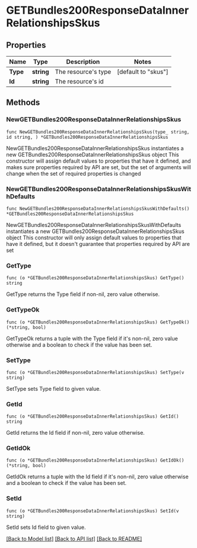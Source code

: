 # GETBundles200ResponseDataInnerRelationshipsSkus

## Properties

Name | Type | Description | Notes
------------ | ------------- | ------------- | -------------
**Type** | **string** | The resource&#39;s type | [default to "skus"]
**Id** | **string** | The resource&#39;s id | 

## Methods

### NewGETBundles200ResponseDataInnerRelationshipsSkus

`func NewGETBundles200ResponseDataInnerRelationshipsSkus(type_ string, id string, ) *GETBundles200ResponseDataInnerRelationshipsSkus`

NewGETBundles200ResponseDataInnerRelationshipsSkus instantiates a new GETBundles200ResponseDataInnerRelationshipsSkus object
This constructor will assign default values to properties that have it defined,
and makes sure properties required by API are set, but the set of arguments
will change when the set of required properties is changed

### NewGETBundles200ResponseDataInnerRelationshipsSkusWithDefaults

`func NewGETBundles200ResponseDataInnerRelationshipsSkusWithDefaults() *GETBundles200ResponseDataInnerRelationshipsSkus`

NewGETBundles200ResponseDataInnerRelationshipsSkusWithDefaults instantiates a new GETBundles200ResponseDataInnerRelationshipsSkus object
This constructor will only assign default values to properties that have it defined,
but it doesn't guarantee that properties required by API are set

### GetType

`func (o *GETBundles200ResponseDataInnerRelationshipsSkus) GetType() string`

GetType returns the Type field if non-nil, zero value otherwise.

### GetTypeOk

`func (o *GETBundles200ResponseDataInnerRelationshipsSkus) GetTypeOk() (*string, bool)`

GetTypeOk returns a tuple with the Type field if it's non-nil, zero value otherwise
and a boolean to check if the value has been set.

### SetType

`func (o *GETBundles200ResponseDataInnerRelationshipsSkus) SetType(v string)`

SetType sets Type field to given value.


### GetId

`func (o *GETBundles200ResponseDataInnerRelationshipsSkus) GetId() string`

GetId returns the Id field if non-nil, zero value otherwise.

### GetIdOk

`func (o *GETBundles200ResponseDataInnerRelationshipsSkus) GetIdOk() (*string, bool)`

GetIdOk returns a tuple with the Id field if it's non-nil, zero value otherwise
and a boolean to check if the value has been set.

### SetId

`func (o *GETBundles200ResponseDataInnerRelationshipsSkus) SetId(v string)`

SetId sets Id field to given value.



[[Back to Model list]](../README.md#documentation-for-models) [[Back to API list]](../README.md#documentation-for-api-endpoints) [[Back to README]](../README.md)


